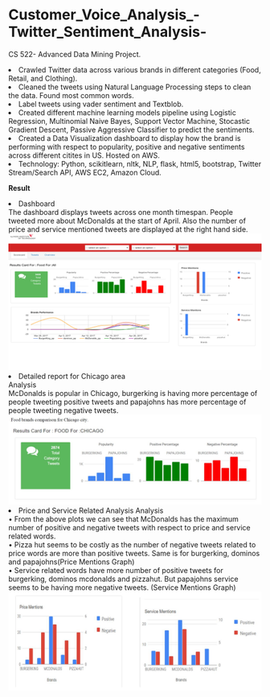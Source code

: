 # Customer_Voice_Analysis_-Twitter_Sentiment_Analysis-
CS 522- Advanced Data Mining Project.
<li>Crawled Twitter data across various brands in different categories (Food, Retail, and Clothing).
<li>Cleaned the tweets using Natural Language Processing steps to clean the data. Found most common words.
<li>Label tweets using vader sentiment and Textblob.
<li>Created different machine learning models pipeline using Logistic Regression, Multinomial Naive Bayes, Support Vector Machine, Stocastic
Gradient Descent, Passive Aggressive Classifier to predict the sentiments.
<li>Created a Data Visualization dashboard to display how the brand is performing with respect to popularity, positive and negative sentiments across different citites in US. Hosted on AWS.
<li> Technology:  Python, scikitlearn, nltk, NLP, flask, html5, bootstrap, Twitter Stream/Search API, AWS EC2, Amazon Cloud.
  
 <b>Result</b>
 <li>Dashboard <br>
  The dashboard displays tweets across one month timespan. People tweeted more about McDonalds at the start of April. Also the number of price and service mentioned tweets are displayed at the right hand side. 
  <img src="images/dashboard.png" />
<li> Detailed report for Chicago area<br>
 Analysis<br>
McDonalds is popular in Chicago, burgerking is having more percentage of people tweeting positive tweets and papajohns has more percentage of people tweeting negative tweets.
  <img src="/images/Food_Chicago.JPG" />
  <li> Price and Service Related Analysis
   Analysis<br>
• From the above plots we can see that McDonalds has the maximum number of positive and negative tweets with respect to price and service related words.<br>
• Pizza hut seems to be costly as the number of negative tweets related to price words are more than positive tweets. Same is for burgerking, dominos and papajohns(Price Mentions Graph)<br>
• Service related words have more number of positive tweets for burgerking, dominos mcdonalds and pizzahut. But papajohns service seems to be having more negative tweets. (Service Mentions Graph)<br>
    <img src="/images/PriceServiceMentioned.JPG" />
    
